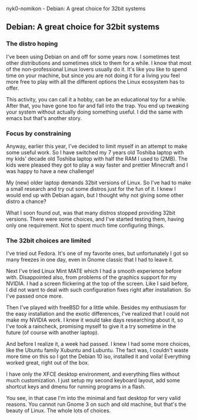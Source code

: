 nyk0-nomikon - Debian: A great choice for 32bit systems

## Debian: A great choice for 32bit systems

### The distro hoping

I've been using Debian on and off for some years now. I sometimes test other distributions and sometimes stick to them for a while. I know that most of the non-professional Linux lovers usually do it. It's like you like to spend time on your machine, but since you are not doing it for a living you feel more free to play with all the different options the Linux ecosystem has to offer.

This activity, you can call it a hobby, can be an educational toy for a while. After that, you have gone too far and fall into the trap. You end up tweaking your system without actually doing something useful. I did the same with emacs but that's another story.

### Focus by constraining

Anyway, earlier this year, I've decided to limit myself in an attempt to make some useful work. So I have switched my 7 years old Toshiba laptop with my kids' decade old Toshiba laptop with half the RAM I used to (2MB). The kids were pleased they got to play a way faster and prettier Minecraft and I was happy to have a new challenge!

My (new) older laptop demands 32bit versions of Linux. So I've had to make a small research and try out some distros just for the fun of it. I knew I would end up with Debian again, but I thought why not giving some other distro a chance?

What I soon found out, was that many distros stopped providing 32bit versions. There were some choices, and I've started testing them, having only one requirement. Not to spent much time configuring things.

### The 32bit choices are limited

I've tried out Fedora. It's one of my favorite ones, but unfortunately I got so many freezes in one day, even in Gnome classic that I had to leave it.

Next I've tried Linux Mint MATE which I had a smooth experience before with. Disappointed also, from problems of the graphics support for my NVIDIA. I had a screen flickering at the top of the screen. Like I said before, I did not want to deal with such configuration fixes right after installation. So I've passed once more.

Then I've played with freeBSD for a little while. Besides my enthusiasm for the easy installation and the exotic differences, I've realized that I could not make my NVIDIA work. I knew it would take days researching about it, so I've took a raincheck, promising myself to give it a try sometime in the future (of course with another laptop).

And before I realize it, a week had passed. I knew I had some more choices, like the Ubuntu family Xubuntu and Lubuntu. The fact was, I couldn't waste more time on this so I got the Debian 10 iso, installed it and voila! Everything worked great, right out of the box.

I have only the XFCE desktop environment, and everything flies without much customization. I just setup my second keyboard layout, add some shortcut keys and dmenu for running programs in a flash.

You see, in that case I'm into the minimal and fast desktop for very valid reasons. You cannot run Gnome 3 on such and old machine, but that's the beauty of Linux. The whole lots of choices.
